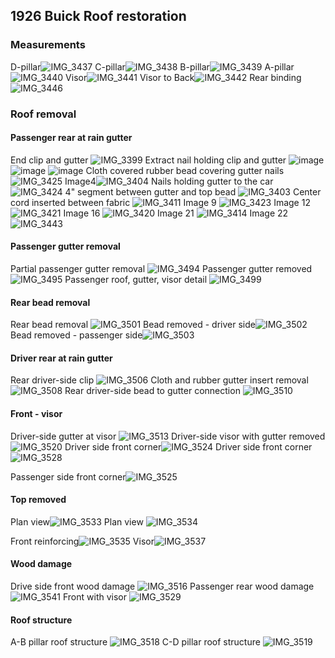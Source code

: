 ## 1926 Buick Roof restoration
### Measurements


D-pillar![IMG_3437](https://user-images.githubusercontent.com/1431998/82601935-50ae3480-9b7e-11ea-94cf-b16d0c99db0a.jpg)
C-pillar![IMG_3438](https://user-images.githubusercontent.com/1431998/82601936-5146cb00-9b7e-11ea-8d40-5eef44157162.jpg)
B-pillar![IMG_3439](https://user-images.githubusercontent.com/1431998/82601939-5146cb00-9b7e-11ea-8c74-76202dbf5469.jpg)
A-pillar![IMG_3440](https://user-images.githubusercontent.com/1431998/82601941-51df6180-9b7e-11ea-92b0-4e154b1485a8.jpg)
Visor![IMG_3441](https://user-images.githubusercontent.com/1431998/82601942-51df6180-9b7e-11ea-93d3-7d6ee80b2839.jpg)
Visor to Back![IMG_3442](https://user-images.githubusercontent.com/1431998/82601943-51df6180-9b7e-11ea-8820-ef3b42c3918f.jpg)
Rear binding![IMG_3446](https://user-images.githubusercontent.com/1431998/82604102-c1a31b80-9b81-11ea-8933-5457f53722ca.jpg)





### Roof removal
#### Passenger rear at rain gutter
End clip and gutter ![IMG_3399](https://user-images.githubusercontent.com/1431998/82164015-6371f200-987c-11ea-95fa-3642bb5d9bca.jpg)
Extract nail holding clip and gutter ![image](https://user-images.githubusercontent.com/1431998/82164019-6836a600-987c-11ea-9a5c-bf96add66f02.jpg)
![image](https://user-images.githubusercontent.com/1431998/82164009-5ce37a80-987c-11ea-97e5-8e250ffe6c4c.jpg)
![image](https://user-images.githubusercontent.com/1431998/82164019-6836a600-987c-11ea-9a5c-bf96add66f02.jpg)
Cloth covered rubber bead covering gutter nails ![IMG_3425](https://user-images.githubusercontent.com/1431998/82373368-7a832200-99eb-11ea-8e8a-0af824007577.jpg)
Image4![IMG_3404](https://user-images.githubusercontent.com/1431998/82164000-51904f00-987c-11ea-8edb-09522fdee0c7.jpg)
Nails holding gutter to the car ![IMG_3424](https://user-images.githubusercontent.com/1431998/82373396-866ee400-99eb-11ea-9d65-e22e13f843b9.jpg)
4" segment between gutter and top bead ![IMG_3403](https://user-images.githubusercontent.com/1431998/82164002-56550300-987c-11ea-934e-0a3ff299daed.jpg)
Center cord inserted between fabric ![IMG_3411](https://user-images.githubusercontent.com/1431998/82454205-786aa300-9a7f-11ea-85a2-15fea6b50c08.jpg)
Image 9 ![IMG_3423](https://user-images.githubusercontent.com/1431998/82373408-8969d480-99eb-11ea-8d46-e677c9da2a37.jpg)
Image 12![IMG_3421](https://user-images.githubusercontent.com/1431998/82373423-8c64c500-99eb-11ea-9e33-bda185bd9d2d.jpg)
Image 16 ![IMG_3420](https://user-images.githubusercontent.com/1431998/82373636-dea5e600-99eb-11ea-86a7-51b890f89d6c.jpg)
Image 21 ![IMG_3414](https://user-images.githubusercontent.com/1431998/82373661-e4033080-99eb-11ea-85cf-c61bf930c00c.jpg)
Image 22 ![IMG_3443](https://user-images.githubusercontent.com/1431998/82604099-c10a8500-9b81-11ea-9a76-2f6f0c89baeb.jpg)

#### Passenger gutter removal
Partial passenger gutter removal ![IMG_3494](https://user-images.githubusercontent.com/1431998/82720337-ba166c00-9c80-11ea-8f69-c60b7b2678d0.jpg)
Passenger gutter removed![IMG_3495](https://user-images.githubusercontent.com/1431998/82720338-baaf0280-9c80-11ea-9543-63358518a277.jpg)
Passenger roof, gutter, visor detail ![IMG_3499](https://user-images.githubusercontent.com/1431998/82720340-baaf0280-9c80-11ea-8784-f897cc706bb9.jpg)
#### Rear bead removal
Rear bead removal ![IMG_3501](https://user-images.githubusercontent.com/1431998/82720341-bb479900-9c80-11ea-8d8f-1f75c8edbff3.jpg)
Bead removed - driver side![IMG_3502](https://user-images.githubusercontent.com/1431998/82720342-bb479900-9c80-11ea-9bf7-3395a6413aa7.jpg)
Bead removed - passenger side![IMG_3503](https://user-images.githubusercontent.com/1431998/82720335-b97dd580-9c80-11ea-9e08-9bb660081f13.jpg)
#### Driver rear at rain gutter
Rear driver-side clip ![IMG_3506](https://user-images.githubusercontent.com/1431998/82720446-be8f5480-9c81-11ea-8924-90362ac189e8.jpg)
Cloth and rubber gutter insert removal ![IMG_3508](https://user-images.githubusercontent.com/1431998/82720447-bf27eb00-9c81-11ea-9088-0b8629b5644a.jpg)
Rear driver-side bead to gutter connection ![IMG_3510](https://user-images.githubusercontent.com/1431998/82720448-bf27eb00-9c81-11ea-8e89-33400cb661f6.jpg)
#### Front - visor
Driver-side gutter at visor ![IMG_3513](https://user-images.githubusercontent.com/1431998/82720449-bfc08180-9c81-11ea-977d-3e269a0c026f.jpg)
Driver-side visor with gutter removed ![IMG_3520](https://user-images.githubusercontent.com/1431998/82720445-bdf6be00-9c81-11ea-96e8-3aba740b6d2f.jpg)
Driver side front corner![IMG_3524](https://user-images.githubusercontent.com/1431998/82742777-3b790780-9d30-11ea-9fdb-8c2ad2cb6373.jpg)
Driver side front corner 
![IMG_3528](https://user-images.githubusercontent.com/1431998/82742806-695e4c00-9d30-11ea-83c7-94c1007f2bdd.jpg)

Passenger side front corner![IMG_3525](https://user-images.githubusercontent.com/1431998/82742779-3e73f800-9d30-11ea-96b4-5be4742de32c.jpg)

#### Top removed
Plan view![IMG_3533](https://user-images.githubusercontent.com/1431998/82742829-a9bdca00-9d30-11ea-8aaa-fad126659e56.jpg)
Plan view ![IMG_3534](https://user-images.githubusercontent.com/1431998/82742830-aa566080-9d30-11ea-8cf8-4ff2a29db94a.jpg)

Front reinforcing![IMG_3535](https://user-images.githubusercontent.com/1431998/82742855-06b98000-9d31-11ea-93e2-281d6fb2182b.jpg)
Visor![IMG_3537](https://user-images.githubusercontent.com/1431998/82742856-0e792480-9d31-11ea-87e6-cc9f1f3cb973.jpg)

#### Wood damage
Drive side front wood damage ![IMG_3516](https://user-images.githubusercontent.com/1431998/82720450-bfc08180-9c81-11ea-95a3-4ea894506cee.jpg)
Passenger rear wood damage![IMG_3541](https://user-images.githubusercontent.com/1431998/82742862-15079c00-9d31-11ea-8804-9f92632513ce.jpg)
Front with visor ![IMG_3529](https://user-images.githubusercontent.com/1431998/82742817-84c95700-9d30-11ea-80cd-414e6f9a428d.jpg)
#### Roof structure
A-B pillar roof structure ![IMG_3518](https://user-images.githubusercontent.com/1431998/82720451-c0591800-9c81-11ea-8a23-29f9fd8d94fd.jpg)
C-D pillar roof structure ![IMG_3519](https://user-images.githubusercontent.com/1431998/82720452-c0591800-9c81-11ea-9c6d-6388538e3d8c.jpg)
